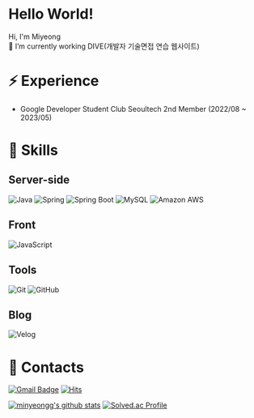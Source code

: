 # Hello World! 
Hi, I'm Miyeong
<br>
🤔 I’m currently working DIVE(개발자 기술면접 연습 웹사이트)


# ⚡ Experience
- Google Developer Student Club Seoultech 2nd Member (2022/08 ~ 2023/05)


# 🌱 Skills 

## Server-side
![Java](https://img.shields.io/badge/Java-007396.svg?&style=flat-square&logo=Java&logoColor=white)
![Spring](https://img.shields.io/badge/Spring-6DB33F.svg?&style=flat-square&logo=Spring&logoColor=white)
![Spring Boot](https://img.shields.io/badge/SpringBoot-6DB33F?style=flat-square&logo=SpringBoot&logoColor=white)
![MySQL](https://img.shields.io/badge/MySQL-4479A1?style=flat-square&logo=MySQL&logoColor=white)
![Amazon AWS](https://img.shields.io/badge/AmazonAWS-232F3E?style=flat-square&logo=amazonaws&logoColor=white)





## Front
![JavaScript](https://img.shields.io/badge/JavaScript-F7DF1E.svg?&style=flat-square&logo=JavaScript&logoColor=white)



## Tools
![Git](https://img.shields.io/badge/Git-F05032?style=flat-square&logo=git&logoColor=white)
![GitHub](https://img.shields.io/badge/Git-F05032?style=flat-square&logo=git&logoColor=white)



## Blog
![Velog](https://img.shields.io/badge/Velog-20C997?style=flat-square&logo=velog&logoColor=white)




# 💬 Contacts  
[![Gmail Badge](https://img.shields.io/badge/Gmail-d14836?style=flat-square&logo=Gmail&logoColor=white&link=mailto:1030pmy@gmail.com)](mailto:1030pmy@gmail.com)
[![Hits](https://hits.seeyoufarm.com/api/count/incr/badge.svg?url=https%3A%2F%2Fgithub.com%2Fminyeongg&count_bg=%23FFB463&title_bg=%23949494&icon=&icon_color=%23E7E7E7&title=hits&edge_flat=false)](https://hits.seeyoufarm.com)




<!--
**minyeongg/minyeongg** is a ✨ _special_ ✨ repository because its `README.md` (this file) appears on your GitHub profile.

Here are some ideas to get you started:	

- 🔭 I’m currently working on ...
- 🌱 I’m currently learning ...
- 👯 I’m looking to collaborate on ...
- 🤔 I’m looking for help with ...
- 💬 Ask me about ...
- 📫 How to reach me: ...
- 😄 Pronouns: ...
- ⚡ Fun fact: ...
-->

[![minyeongg's github stats](https://github-readme-stats.vercel.app/api?username=minyeongg)](https://github.com/minyeongg/github-readme-stats)
[![Solved.ac Profile](http://mazassumnida.wtf/api/v2/generate_badge?boj=1030pmy)](https://solved.ac/1030pmy/)

